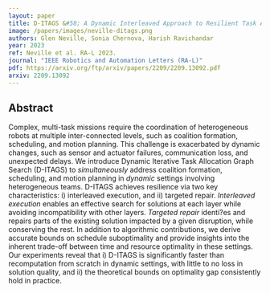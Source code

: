 ```yaml
---
layout: paper
title: D-ITAGS &#58; A Dynamic Interleaved Approach to Resilient Task Allocation, Scheduling, and Motion Planning
image: /papers/images/neville-ditags.png
authors: Glen Neville, Sonia Chernova, Harish Ravichandar
year: 2023
ref: Neville et al. RA-L 2023.
journal: "IEEE Robotics and Automation Letters (RA-L)"
pdf: https://arxiv.org/ftp/arxiv/papers/2209/2209.13092.pdf
arxiv: 2209.13092
---
```


## Abstract

Complex, multi-task missions require the coordination of heterogeneous robots at multiple inter-connected levels, such as coalition formation, scheduling, and motion planning. This challenge is exacerbated by dynamic changes, such as sensor and actuator failures, communication loss, and unexpected delays. We introduce Dynamic Iterative Task Allocation Graph Search (D-ITAGS) to _simultaneously_ address coalition formation, scheduling, and motion planning in _dynamic_ settings involving heterogeneous teams. D-ITAGS achieves resilience via two key characteristics: i) interleaved execution, and ii) targeted repair. _Interleaved execution_ enables an effective search for solutions at each layer while avoiding incompatibility with other layers. _Targeted repair_ identi?es and repairs parts of the existing solution impacted by a given disruption, while conserving the rest. In addition to algorithmic contributions, we derive accurate bounds on schedule suboptimality and provide insights into the inherent trade-off between time and resource optimality in these settings. Our experiments reveal that i) D-ITAGS is significantly faster than recomputation from scratch in dynamic settings, with little to no loss in solution quality, and ii) the theoretical bounds on optimality gap consistently hold in practice.